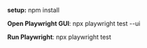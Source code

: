 **setup:** npm install

**Open Playwright GUI**: npx playwright test --ui

**Run Playwright**: npx playwright test
